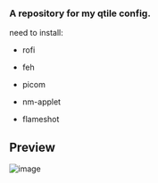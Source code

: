 ### A repository for my qtile config. 

need to install:

- rofi

- feh

- picom

- nm-applet

- flameshot


## **Preview**
![image](https://github.com/user-attachments/assets/8c2f2fad-8f00-4976-a3c2-f61e431b2ede)
